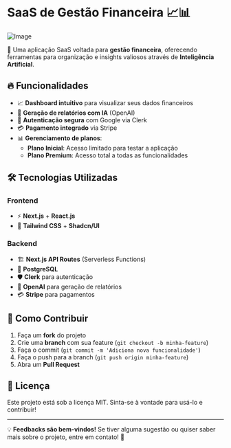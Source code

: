 # SaaS de Gestão Financeira 📈📊

![Image](https://github.com/user-attachments/assets/2dc11d9a-040a-413a-8f19-51f96bbcefcd)

🚀 Uma aplicação SaaS voltada para **gestão financeira**, oferecendo ferramentas para organização e insights valiosos através de **Inteligência Artificial**.

## 🔥 Funcionalidades
- 📈 **Dashboard intuitivo** para visualizar seus dados financeiros
- 🤖 **Geração de relatórios com IA** (OpenAI)
- 🔐 **Autenticação segura** com Google via Clerk
- 💳 **Pagamento integrado** via Stripe
- 📊 **Gerenciamento de planos**:
  - **Plano Inicial**: Acesso limitado para testar a aplicação
  - **Plano Premium**: Acesso total a todas as funcionalidades

## 🛠 Tecnologias Utilizadas

### **Frontend**
- ⚡ **Next.js** + **React.js**
- 🎨 **Tailwind CSS** + **Shadcn/UI**

### **Backend**
- 🏗 **Next.js API Routes** (Serverless Functions)
- 🐘 **PostgreSQL**
- 🛡 **Clerk** para autenticação
- 🤖 **OpenAI** para geração de relatórios
- 💳 **Stripe** para pagamentos

## 📌 Como Contribuir
1. Faça um **fork** do projeto
2. Crie uma **branch** com sua feature (`git checkout -b minha-feature`)
3. Faça o commit (`git commit -m 'Adiciona nova funcionalidade'`)
4. Faça o push para a branch (`git push origin minha-feature`)
5. Abra um **Pull Request**

## 📜 Licença
Este projeto está sob a licença MIT. Sinta-se à vontade para usá-lo e contribuir!

---

💡 **Feedbacks são bem-vindos!** Se tiver alguma sugestão ou quiser saber mais sobre o projeto, entre em contato! 🚀
